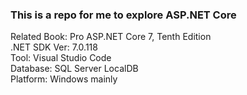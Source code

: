 ### This is a repo for me to explore ASP.NET Core 

Related Book: Pro ASP.NET Core 7, Tenth Edition  
.NET SDK Ver: 7.0.118  
Tool: Visual Studio Code  
Database: SQL Server LocalDB  
Platform: Windows mainly  
